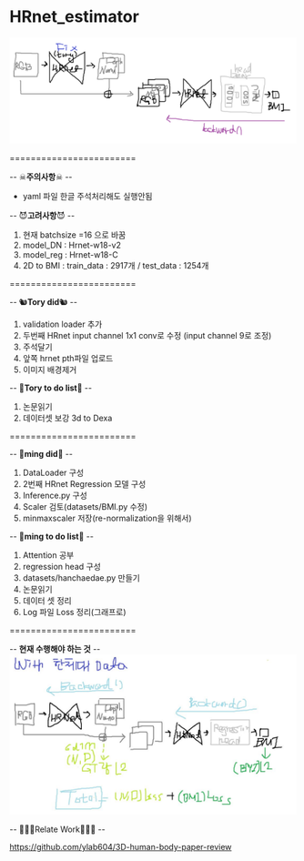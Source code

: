 # HRnet_estimator

<img src="https://github.com/ylab604/HRnet_BMI_estimator/blob/main/ming_0411_did.PNG">

========================

-- ☠**주의사항**☠ --
* yaml 파일 한글 주석처리해도 실행안됨


-- 😈**고려사항**😈 --
1. 현재 batchsize =16 으로 바꿈
2. model_DN : Hrnet-w18-v2 
3. model_reg : Hrnet-w18-C
4. 2D to BMI : train_data : 2917개 / test_data : 1254개

========================

-- 🐿**Tory did**🐿 --
1. validation loader 추가
2. 두번째 HRnet input channel 1x1 conv로 수정 (input channel 9로 조정)
3. 주석달기
4. 앞쪽 hrnet pth파일 업로드 
5. 이미지 배경제거


-- 🐹**Tory to do list**🐹 --
1. 논문읽기 
2. 데이터셋 보강 3d to Dexa

========================

-- 🤩**ming did**🤩 --
1. DataLoader 구성
2. 2번째 HRnet Regression 모델 구성
3. Inference.py 구성
4. Scaler 검토(datasets/BMI.py 수정)
5. minmaxscaler 저장(re-normalization을 위해서)


-- 🥰**ming to do list**🥰 --
1. Attention 공부
2. regression head 구성
3. datasets/hanchaedae.py 만들기
4. 논문읽기
5. 데이터 셋 정리
6. Log 파일 Loss 정리(그래프로)

========================

-- **현재 수행해야 하는 것** --
<img src="https://github.com/ylab604/HRnet_BMI_estimator/blob/main/image/0413_hanchaedae_todo_framework.jpg">

-- 👨‍👧‍👧Relate Work👩‍👧‍👦 --

https://github.com/ylab604/3D-human-body-paper-review
